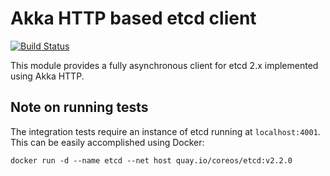 Akka HTTP based etcd client
===========================
[![Build Status][travis-ci-badge]][travis-ci-link]


This module provides a fully asynchronous client for etcd 2.x implemented using Akka HTTP.

Note on running tests
---------------------

The integration tests require an instance of etcd running at `localhost:4001`. This can be easily
accomplished using Docker:

```
docker run -d --name etcd --net host quay.io/coreos/etcd:v2.2.0
```

[travis-ci-badge]: https://travis-ci.org/maciej/etcd-client.svg
[travis-ci-link]: https://travis-ci.org/maciej/etcd-client
